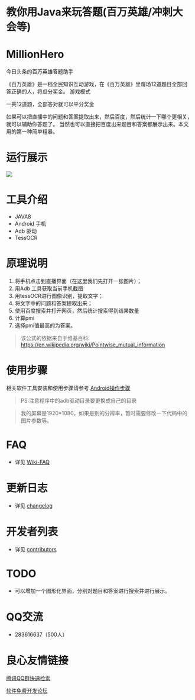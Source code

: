 # 教你用Java来玩答题(百万英雄/冲刺大会等)

# MillionHero
今日头条的百万英雄答题助手 

《百万英雄》是一档全民知识互动游戏，在《百万英雄》里每场12道题目全部回答正确的人，将瓜分奖金。
游戏模式
  
  一共12道题，全部答对就可以平分奖金

如果可以把直播中的问题和答案提取出来，然后百度，然后统计一下哪个更相关，就可以辅助你答题了。
当然也可以直接把百度出来题目和答案都展示出来。本文用的第一种简单粗暴。

# 运行展示

![](1516095737427.gif)
# 工具介绍
* JAVA8
* Android 手机
* Adb 驱动
* TessOCR

# 原理说明

1. 将手机点击到直播界面（在这里我们先打开一张图片）；
2. 用Adb 工具获取当前手机截图
3. 用tessOCR进行图像识别，提取文字；
4. 将文字中的问题和答案提取出来；
5. 使用百度搜索并打开网页，然后统计搜索得到结果数量
6. 计算pmi
7. 选择pmi值最高的为答案。
> 该公式的依据来自于维基百科:
      https://en.wikipedia.org/wiki/Pointwise_mutual_information
      
# 使用步骤
  相关软件工具安装和使用步骤请参考  [Android操作步骤](https://github.com/lingfengsan/MillionHero/wiki/Android%E6%93%8D%E4%BD%9C%E6%AD%A5%E9%AA%A4)

  
>PS:注意程序中的adb驱动目录要更换成自己的目录
  
  > 我的屏幕是1920*1080，如果是别的分辨率，暂时需要修改一下代码中的图片参数等。
    


# FAQ
+  详见 [Wiki-FAQ](https://github.com/lingfengsan/MillionHero/wiki)
# 更新日志
+  详见 [changelog](https://github.com/lingfengsan/MillionHero/blob/master/changelog.md)
# 开发者列表
+  详见 [contributors](https://github.com/lingfengsan/MillionHero/graphs/contributors)
# TODO
+  可以增加一个图形化界面，分别对题目和答案进行搜索并进行展示。 

# QQ交流
+  283616637（500人）


 # 良心友情链接

[腾讯QQ群快速检索](http://u.720life.cn/s/8cf73f7c)

[软件免费开发论坛](http://u.720life.cn/s/bbb01dc0)